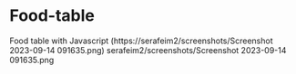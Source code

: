 # Food-table
Food table with Javascript
(https://serafeim2/screenshots/Screenshot 2023-09-14 091635.png)
serafeim2/screenshots/Screenshot 2023-09-14 091635.png
